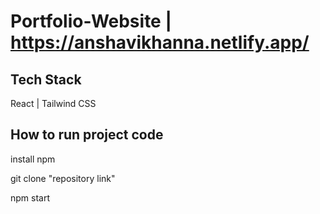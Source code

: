 # Portfolio-Website | https://anshavikhanna.netlify.app/

## Tech Stack
React | Tailwind CSS

## How to run project code
install npm

git clone "repository link"

npm start
